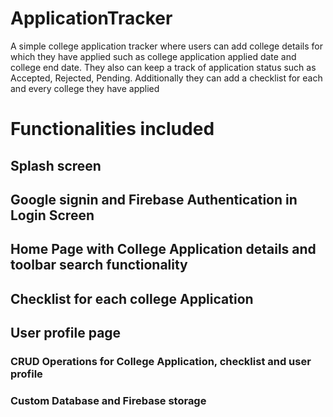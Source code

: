 # ApplicationTracker
A simple college application tracker where users can add college details for which they have applied such as college application applied date and college end date.
They also can keep a track of application status such as Accepted, Rejected, Pending.
Additionally they can add a checklist for each and every college they have applied

# Functionalities included
## Splash screen
## Google signin and Firebase Authentication in Login Screen
## Home Page with College Application details and  toolbar search functionality
## Checklist for each college Application
## User profile page
### CRUD Operations for College Application, checklist and user profile
### Custom Database and Firebase storage


